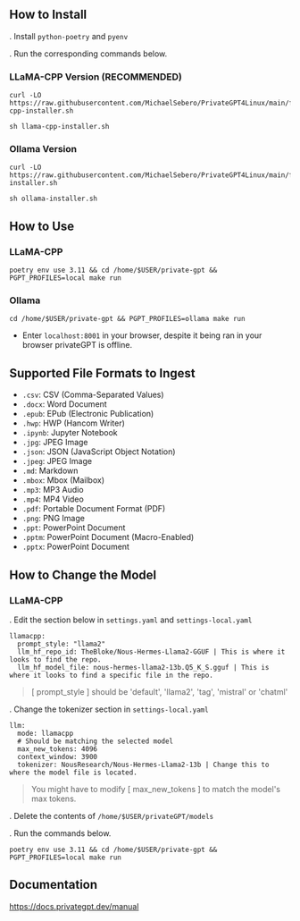 ## How to Install

. Install `python-poetry` and `pyenv`

. Run the corresponding commands below.

### LLaMA-CPP Version (RECOMMENDED)
```
curl -LO https://raw.githubusercontent.com/MichaelSebero/PrivateGPT4Linux/main/files/installers/llama-cpp-installer.sh

sh llama-cpp-installer.sh
```

### Ollama Version
```
curl -LO https://raw.githubusercontent.com/MichaelSebero/PrivateGPT4Linux/main/files/installers/ollama-installer.sh

sh ollama-installer.sh
```

## How to Use

### LLaMA-CPP
```
poetry env use 3.11 && cd /home/$USER/private-gpt && PGPT_PROFILES=local make run
```

### Ollama
```
cd /home/$USER/private-gpt && PGPT_PROFILES=ollama make run
```

- Enter `localhost:8001` in your browser, despite it being ran in your browser privateGPT is offline.

## Supported File Formats to Ingest

- `.csv`: CSV (Comma-Separated Values)
- `.docx`: Word Document
- `.epub`: EPub (Electronic Publication)
- `.hwp`: HWP (Hancom Writer)
- `.ipynb`: Jupyter Notebook
- `.jpg`: JPEG Image
- `.json`: JSON (JavaScript Object Notation)
- `.jpeg`: JPEG Image
- `.md`: Markdown
- `.mbox`: Mbox (Mailbox)
- `.mp3`: MP3 Audio
- `.mp4`: MP4 Video
- `.pdf`: Portable Document Format (PDF)
- `.png`: PNG Image
- `.ppt`: PowerPoint Document
- `.pptm`: PowerPoint Document (Macro-Enabled)
- `.pptx`: PowerPoint Document
   
## How to Change the Model

### LLaMA-CPP

. Edit the section below in `settings.yaml` and `settings-local.yaml`

```
llamacpp:
  prompt_style: "llama2"
  llm_hf_repo_id: TheBloke/Nous-Hermes-Llama2-GGUF | This is where it looks to find the repo.
  llm_hf_model_file: nous-hermes-llama2-13b.Q5_K_S.gguf | This is where it looks to find a specific file in the repo.
```
> [ prompt_style ] should be 'default', 'llama2', 'tag', 'mistral' or 'chatml'

. Change the tokenizer section in `settings-local.yaml`

```
llm:
  mode: llamacpp
  # Should be matching the selected model
  max_new_tokens: 4096
  context_window: 3900
  tokenizer: NousResearch/Nous-Hermes-Llama2-13b | Change this to where the model file is located.
```
> You might have to modify [ max_new_tokens ] to match the model's max tokens.

. Delete the contents of `/home/$USER/privateGPT/models`

. Run the commands below. 

```
poetry env use 3.11 && cd /home/$USER/private-gpt && PGPT_PROFILES=local make run
```

## Documentation 

https://docs.privategpt.dev/manual
